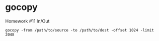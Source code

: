 # gocopy

Homework #11 In/Out

`gocopy -from /path/to/source -to /path/to/dest -offset 1024 -limit 2048`